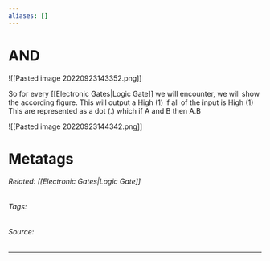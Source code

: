 ```yaml
---
aliases: []
---
```

# AND
![[Pasted image 20220923143352.png]]

So for every [[Electronic Gates|Logic Gate]] we will encounter, we will show the according figure.
This will output a High (1) if all of the input is High (1)
This are represented as a dot (.) which if A and B then A.B

![[Pasted image 20220923144342.png]]

# Metatags
###### Related: [[Electronic Gates|Logic Gate]]
###### Tags: 
###### Source: 

---